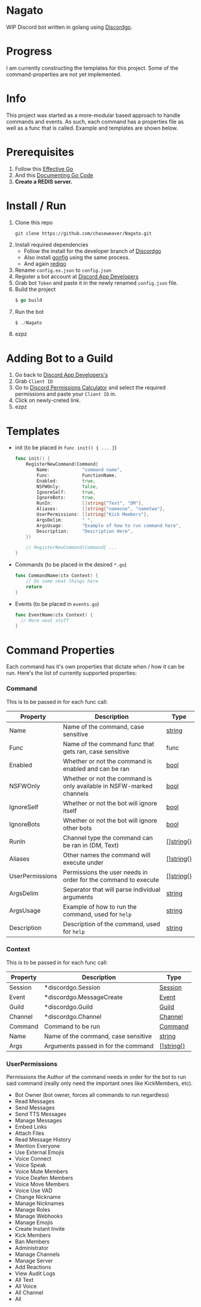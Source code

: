 # Nagato
WIP Discord bot written in golang using [Discordgo](https://github.com/bwmarrin/discordgo).

# Progress
I am currently constructing the templates for this project.
Some of the command-properties are not yet implemented.

# Info
This project was started as a more-modular based approach to handle commands and events.
As such, each command has a properties file as well as a func that is called.
Example and templates are shown below.

# Prerequisites
1. Follow this [Effective Go](https://golang.org/doc/effective_go.html?)
2. And this [Documenting Go Code](https://blog.golang.org/godoc-documenting-go-code)
3. **Create a REDIS server.**

# Install / Run
1. Clone this repo
    ```
    git clone https://github.com/chaseweaver/Nagato.git
    ```
2. Install required dependencies
    * Follow the install for the developer branch of [Discordgo](https://github.com/bwmarrin/discordgo)
    * Also install [gonfig](https://github.com/Tkanos/gonfig) using the same process.
    * And again [redigo](https://github.com/gomodule/redigo)
3. Rename `config.ex.json` to `config.json`
4. Register a bot account at [Discord App Developers](https://discordapp.com/developers/docs/intro)
5. Grab bot `Token` and paste it in the newly renamed `config.json` file.
6. Build the project 
    ```go
    $ go build
    ```
7. Run the bot
    ```go
    $ ./Nagato
    ```
8. ezpz

# Adding Bot to a Guild
1. Go back to [Discord App Developers's](https://discordapp.com/developers/docs/intro)
2. Grab `Client ID`
3. Go to [Discord Permissions Calculator](https://discordapi.com/permissions.html) and select the required permissions and paste your `Client ID` in.
4. Click on newly-creted link.
5. ezpz

# Templates
* init (to be placed in `func init() { ... }`)
    ```go
    func init() {
        RegisterNewCommand(Command{
            Name:            "command name",
            Func:            FunctionName,
            Enabled:         true,
            NSFWOnly:        false,
            IgnoreSelf:      true,
            IgnoreBots:      true,
            RunIn:           []string{"Text", "DM"},
            Aliases:         []string{"nameone", "nametwo"},
            UserPermissions: []string{"Kick Members"},
            ArgsDelim:       " ",
            ArgsUsage:       "Example of how to run command here",
            Description:     "Description Here",
        })

        // RegisterNewCommand(Command{ ...
    }
    ```

* Commands (to be placed in the desired `*.go`)
  ```go
  func CommandName(ctx Context) {
	  // Do some neat things here
	  return
  }
  ```

* Events (to be placed in `events.go`)
    ```go
    func EventName(ctx Context) {
      // More neat stuff
    }
    ```

# Command Properties
Each command has it's own properties that dictate when / how it can be run.
Here's the list of currently supported properties:

### Command
This is to be passed in for each func call:

| Property        | Description                                                          | Type                                                   |
| --------------- |----------------------------------------------------------------------| -------------------------------------------------------|
| Name            | Name of the command, case sensitive                                  | [string](https://golang.org/pkg/builtin/#string)       |
| Func            | Name of the command func that gets ran, case sensitive               | func                                                   |
| Enabled         | Whether or not the command is enabled and can be ran                 | [bool](https://golang.org/pkg/builtin/#bool)           |
| NSFWOnly        | Whether or not the command is only available in NSFW-marked channels | [bool](https://golang.org/pkg/builtin/#bool)           |
| IgnoreSelf      | Whether or not the bot will ignore itself                            | [bool](https://golang.org/pkg/builtin/#bool)           |
| IgnoreBots      | Whether or not the bot will ignore other bots                        | [bool](https://golang.org/pkg/builtin/#bool)           |
| RunIn           | Channel type the command can be ran in (DM, Text)                    | [\[\]string{}](https://golang.org/pkg/builtin/#string) |
| Aliases         | Other names the command will execute under                           | [\[\]string{}](https://golang.org/pkg/builtin/#string) |
| UserPermissions | Permissions the user needs in order for the command to execute       | [\[\]string{}](https://golang.org/pkg/builtin/#string) |
| ArgsDelim       | Seperator that will parse individual arguments                       | [string](https://golang.org/pkg/builtin/#string)       |
| ArgsUsage       | Example of how to run the command, used for `help`                   | [string](https://golang.org/pkg/builtin/#string)       |
| Description     | Description of the command, used for `help`                          | [string](https://golang.org/pkg/builtin/#string)       |


### Context
This is to be passed in for each func call:

| Property | Description                         | Type                                                                   |
| -------- |-------------------------------------| -----------------------------------------------------------------------|
| Session  | *discordgo.Session                  | [Session](https://godoc.org/github.com/bwmarrin/discordgo#Session)     |
| Event    | *discordgo.MessageCreate            | [Event](https://godoc.org/github.com/bwmarrin/discordgo#MessageCreate) |
| Guild    | *discordgo.Guild                    | [Guild](https://godoc.org/github.com/bwmarrin/discordgo#Guild)         |
| Channel  | *discordgo.Channel                  | [Channel](https://godoc.org/github.com/bwmarrin/discordgo#Channel)     |
| Command  | Command to be run                   | [Command](https://github.com/chaseweaver/Nagato#command)               |                                                    |
| Name     | Name of the command, case sensitive | [string](https://golang.org/pkg/builtin/#string)                       |
| Args     | Arguments passed in for the command | [\[\]string{}](https://golang.org/pkg/builtin/#string)                 |

### UserPermissions
Permissions the Author of the command needs in order for the bot to run said command (really only need the important ones like KickMembers, etc).

* Bot Owner (bot owner, forces all commands to run regardless)
* Read Messages
* Send Messages
* Send TTS Messages
* Manage Messages
* Embed Links
* Attach Files
* Read Message History
* Mention Everyone
* Use External Emojis
* Voice Connect
* Voice Speak
* Voice Mute Members
* Voice Deafen Members
* Voice Move Members
* Voice Use VAD
* Change Nickname
* Manage Nicknames
* Manage Roles
* Manage Webhooks
* Manage Emojis
* Create Instant Invite
* Kick Members
* Ban Members
* Administrator
* Manage Channels
* Manage Server
* Add Reactions
* View Audit Logs
* All Text
* All Voice
* All Channel
* All